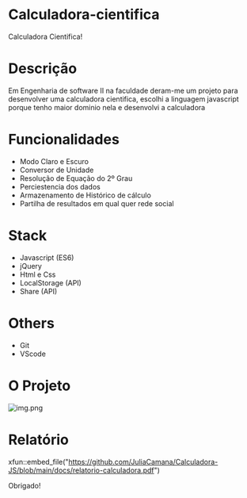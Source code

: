 # Calculadora-cientifica
Calculadora Cientifica!

# Descrição
Em Engenharia de software II na faculdade deram-me um projeto para desenvolver uma calculadora cientifica, escolhi a linguagem javascript 
porque tenho maior dominio nela e desenvolvi a calculadora 

# Funcionalidades
- Modo Claro e Escuro
- Conversor de Unidade
- Resolução de Equação do 2º Grau
- Perciestencia dos dados
- Armazenamento de Histórico de cálculo 
- Partilha de resultados em qual quer rede social

# Stack
- Javascript (ES6) 
- jQuery 
- Html e Css
- LocalStorage (API)
- Share (API)

# Others 
- Git
- VScode 

# O Projeto
<img alt="img.png" src="https://github.com/josedomingos919/calculadora-cientifica/blob/main/docs/img.png?raw=true" data-hpc="true" class="Box-sc-g0xbh4-0 kzRgrI">

# Relatório
xfun::embed_file("https://github.com/JuliaCamana/Calculadora-JS/blob/main/docs/relatorio-calculadora.pdf")

Obrigado!
